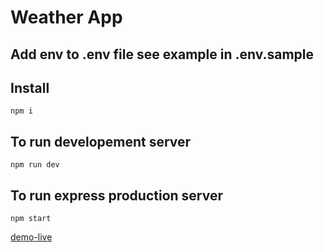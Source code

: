 # Weather App

## Add env to .env file see example in .env.sample

## Install
```
npm i
```

## To run developement server
```
npm run dev
```

## To run express production server
```
npm start
```

[demo-live]()
